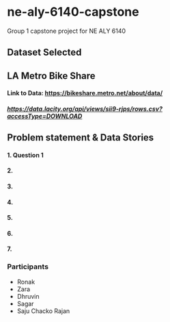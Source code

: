 # ne-aly-6140-capstone
Group 1 capstone project for NE ALY 6140

## Dataset Selected
## LA Metro Bike Share
#### Link to Data: https://bikeshare.metro.net/about/data/
##### https://data.lacity.org/api/views/sii9-rjps/rows.csv?accessType=DOWNLOAD

## Problem statement & Data Stories
#### 1. Question 1
#### 2.
#### 3.
#### 4.
#### 5.
#### 6.
#### 7.

### Participants
* Ronak
* Zara
* Dhruvin
* Sagar
* Saju Chacko Rajan